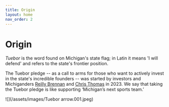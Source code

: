 ```yaml
---
title: Origin
layout: home
nav_order: 2
---
```


# Origin

*Tuebor* is the word found on Michigan's state flag; in Latin it means 'I will defend' and refers to the state's frontier position.

The Tuebor pledge -- as a call to arms for those who want to actively invest in the state's incredible founders -- was started by investors and Michiganders [Reilly Brennan](https://www.linkedin.com/in/reillybrennan/) and [Chris Thomas](https://www.linkedin.com/in/christopherthomas/) in 2023. We say that taking the Tuebor pledge is like supporting ‘Michigan’s next sports team.’


![](/assets/images/‎Tuebor arrow.‎001.jpeg)
